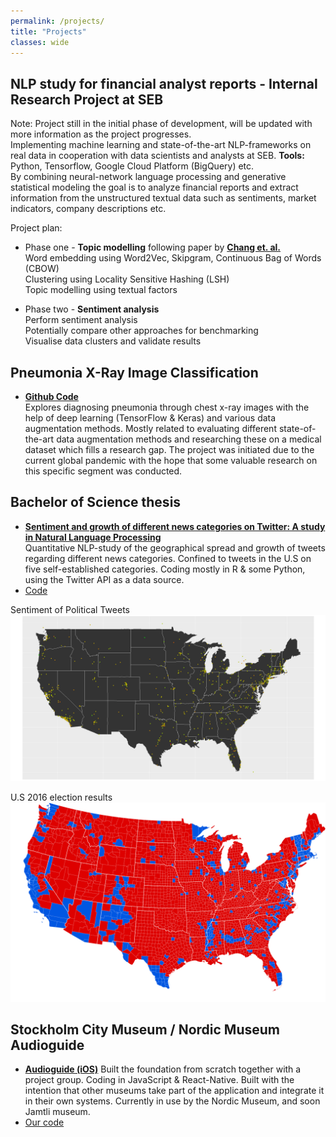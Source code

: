```yaml
---
permalink: /projects/
title: "Projects"
classes: wide
---
```


## NLP study for financial analyst reports - Internal Research Project at SEB   

Note: Project still in the initial phase of development, will be updated with more information as the project progresses.  
Implementing machine learning and state-of-the-art NLP-frameworks on real data in cooperation with data scientists and analysts at SEB. **Tools:** Python, Tensorflow, Google Cloud Platform (BigQuery) etc.  
By combining neural-network language processing and generative statistical modeling the goal is to analyze financial reports and extract information from the unstructured textual data such as sentiments, market indicators, company descriptions etc.

Project plan:  
- Phase one - **Topic modelling** following paper by [**Chang et. al.**](https://papers.ssrn.com/sol3/papers.cfm?abstract_id=3307057)  
  Word embedding using Word2Vec, Skipgram, Continuous Bag of Words (CBOW)  
  Clustering using Locality Sensitive Hashing (LSH)  
  Topic modelling using textual factors  

- Phase two - **Sentiment analysis**  
  Perform sentiment analysis  
  Potentially compare other approaches for benchmarking   
  Visualise data clusters and validate results  

## Pneumonia X-Ray Image Classification

- [**Github Code**](https://github.com/diarsabri/Pneumonia-X-Ray-Image-Classification)  
Explores diagnosing pneumonia through chest x-ray images with the help of deep learning (TensorFlow & Keras) and various data augmentation methods. Mostly related to evaluating different state-of-the-art data augmentation methods and researching these on a medical dataset which fills a research gap. The project was initiated due to the current global pandemic with the hope that some valuable research on this specific segment was conducted.


## Bachelor of Science thesis

- [**Sentiment and growth of different news categories on Twitter: A study in Natural Language Processing**](http://urn.kb.se/resolve?urn=urn:nbn:se:kth:diva-259986)  
Quantitative NLP-study of the geographical spread and growth of tweets regarding different news categories. Confined to tweets in the U.S on five self-established categories. Coding mostly in R & some Python, using the Twitter API as a data source.
- [Code](https://github.com/diarsabri/BSC-KTH-2019)




Sentiment of Political Tweets  
![](./../pictures/politics.png)

U.S 2016 election results  
![](./../pictures/us2016.png)


## Stockholm City Museum / Nordic Museum Audioguide

- [**Audioguide (iOS)**](https://apps.apple.com/se/app/nordiska-museets-audioguide/id1205181365)
Built the foundation from scratch together with a project group. Coding in JavaScript & React-Native. Built with the intention that other museums take part of the application and integrate it in their own systems. Currently in use by the Nordic Museum, and soon Jamtli museum.
- [Our code](https://github.com/Carlhultberg/MVK-2018-Pub)
